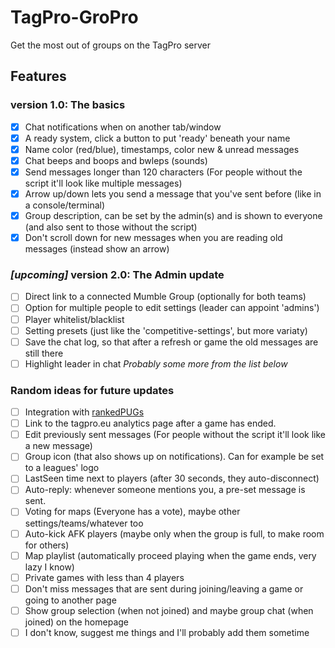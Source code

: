 # TagPro-GroPro
Get the most out of groups on the TagPro server

## Features

### version 1.0: The basics
- [x] Chat notifications when on another tab/window
- [x] A ready system, click a button to put 'ready' beneath your name
- [x] Name color (red/blue), timestamps, color new & unread messages
- [x] Chat beeps and boops and bwleps (sounds)
- [x] Send messages longer than 120 characters (For people without the script it'll look like multiple messages)
- [x] Arrow up/down lets you send a message that you've sent before (like in a console/terminal)
- [x] Group description, can be set by the admin(s) and is shown to everyone (and also sent to those without the script)
- [x] Don't scroll down for new messages when you are reading old messages (instead show an arrow)

### *[upcoming]* version 2.0: The Admin update
- [ ] Direct link to a connected Mumble Group (optionally for both teams)
- [ ] Option for multiple people to edit settings (leader can appoint 'admins')
- [ ] Player whitelist/blacklist
- [ ] Setting presets (just like the 'competitive-settings', but more variaty)
- [ ] Save the chat log, so that after a refresh or game the old messages are still there
- [ ] Highlight leader in chat
*Probably some more from the list below*

### Random ideas for future updates
- [ ] Integration with [rankedPUGs](http://www.lejdesigns.com/rankedPUGs/index.php)
- [ ] Link to the tagpro.eu analytics page after a game has ended.
- [ ] Edit previously sent messages (For people without the script it'll look like a new message)
- [ ] Group icon (that also shows up on notifications). Can for example be set to a leagues' logo
- [ ] LastSeen time next to players (after 30 seconds, they auto-disconnect)
- [ ] Auto-reply: whenever someone mentions you, a pre-set message is sent.
- [ ] Voting for maps (Everyone has a vote), maybe other settings/teams/whatever too
- [ ] Auto-kick AFK players (maybe only when the group is full, to make room for others)
- [ ] Map playlist (automatically proceed playing when the game ends, very lazy I know)
- [ ] Private games with less than 4 players
- [ ] Don't miss messages that are sent during joining/leaving a game or going to another page
- [ ] Show group selection (when not joined) and maybe group chat (when joined) on the homepage
- [ ] I don't know, suggest me things and I'll probably add them sometime
